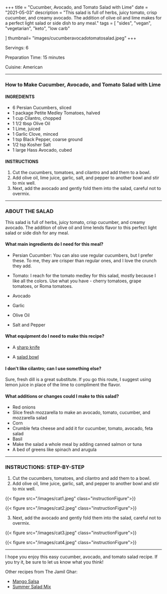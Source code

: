 +++
title = "Cucumber, Avocado, and Tomato Salad with Lime"
date = "2021-05-03"
description = "This salad is full of herbs, juicy tomato, crisp cucumber, and creamy avocado. The addition of olive oil and lime makes for a perfect light salad or side dish to any meal."
tags = [
    "sides",
    "vegan",
    "vegetarian", 
    "keto", 
    "low carb"
    
]
thumbnail= "images/cucumberavocadotomatosalad.jpeg"
+++

Servings: 6 <!--more-->

Preparation Time: 15 minutes

Cuisine: American

----

### How to Make Cucumber, Avocado, and Tomato Salad with Lime

#### INGREDIENTS 

* 6 Persian Cucumbers, sliced 
* 1 package Petite Medley Tomatoes, halved 
* 1 cup Cilantro, chopped 
* 1 1/2 tbsp Olive Oil 
* 1 Lime, juiced 
* 1 Garlic Clove, minced
* 1 tsp Black Pepper, coarse ground 
* 1/2 tsp Kosher Salt
* 1 large Hass Avocado, cubed 

#### INSTRUCTIONS

1. Cut the cucumbers, tomatoes, and cilantro and add them to a bowl. 
2. Add olive oil, lime juice, garlic, salt, and pepper to another bowl and stir to mix well. 
3. Next, add the avocado and gently fold them into the salad, careful not to overmix. 
 
---- 

### ABOUT THE SALAD 

This salad is full of herbs, juicy tomato, crisp cucumber, and creamy avocado. The addition of olive oil and lime lends flavor to this perfect light salad or side dish for any meal. 

#### What main ingredients do I need for this meal?

* Persian Cucumber: You can also use regular cucumbers, but I prefer these. To me, they are crisper than regular ones, and I love the crunch they add. 

* Tomato: I reach for the tomato medley for this salad, mostly because I like all the colors. Use what you have - cherry tomatoes, grape tomatoes, or Roma tomatoes. 

* Avocado 

* Garlic 

* Olive Oil  

* Salt and Pepper 

#### What equipment do I need to make this recipe?

* A [sharp knife](https://amzn.to/2R6C2Yp)

* A [salad bowl](https://amzn.to/33n2H61) 

#### I don't like cilantro; can I use something else? 

Sure, fresh dill is a great substitute. If you go this route, I suggest using lemon juice in place of the lime to compliment the flavor. 

#### What additions or changes could I make to this salad? 

* Red onions
* Slice fresh mozzarella to make an avocado, tomato, cucumber, and mozzarella salad
* Corn
* Crumble feta cheese and add it for cucumber, tomato, avocado, feta salad
* Basil
* Make the salad a whole meal by adding canned salmon or tuna
* A bed of greens like spinach and arugula 
----

### INSTRUCTIONS: STEP-BY-STEP 

1. Cut the cucumbers, tomatoes, and cilantro and add them to a bowl. 
2. Add olive oil, lime juice, garlic, salt, and pepper to another bowl and stir to mix well. 

{{< figure src="/images/cat1.jpeg" class="instructionFigure">}}

{{< figure src="/images/cat2.jpeg" class="instructionFigure">}}

3. Next, add the avocado and gently fold them into the salad, careful not to overmix. 

{{< figure src="/images/cat3.jpeg" class="instructionFigure">}}

{{< figure src="/images/cat4.jpeg" class="instructionFigure">}}

----

I hope you enjoy this easy cucumber, avocado, and tomato salad recipe. If you try it, be sure to let us know what you think!

Other recipes from The Jamil Ghar:

* [Mango Salsa](https://www.jamilghar.com/recipe/mango_salsa/) 
* [Summer Salad Mix](https://www.jamilghar.com/recipe/summer_salad_mix/) 
